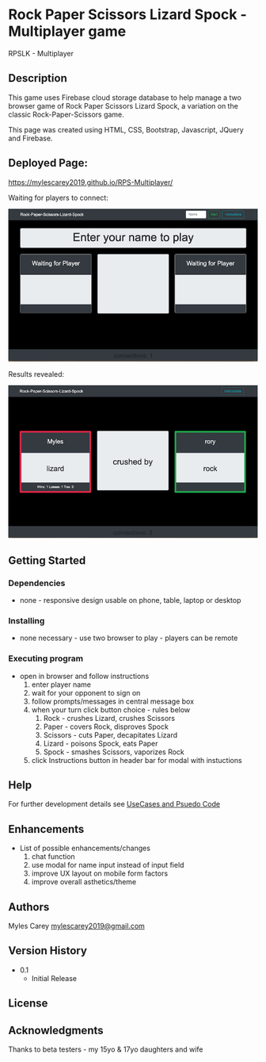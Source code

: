 # Rock Paper Scissors Lizard Spock - Multiplayer game

RPSLK - Multiplayer

## Description
 
This game uses Firebase cloud storage database to help manage a two browser game
of Rock Paper Scissors Lizard Spock, a variation on the classic Rock-Paper-Scissors game. 


This page was created using HTML, CSS, Bootstrap, Javascript, JQuery and Firebase.

## Deployed Page:
https://mylescarey2019.github.io/RPS-Multiplayer/


Waiting for players to connect:

![RPSLK-connect](assets/images/wireframe1.png)

Results revealed:

![RPSLK-result](assets/images/wireframe2.png)


## Getting Started

### Dependencies

* none - responsive design usable on phone, table, laptop or desktop

### Installing

* none necessary - use two browser to play - players can be remote

### Executing program

* open in browser and follow instructions
    1. enter player name
    2. wait for your opponent to sign on
    3. follow prompts/messages in central message box
    4. when your turn click button choice - rules below
        1. Rock  - crushes Lizard, crushes Scissors
        2. Paper - covers Rock, disproves Spock
        3. Scissors - cuts Paper, decapitates Lizard
        4. Lizard - poisons Spock, eats Paper
        5. Spock - smashes Scissors, vaporizes Rock
    5. click Instructions button in header bar for modal with instuctions    


## Help

For further development details see [UseCases and Psuedo Code](UseCases-PsuedoCode.md)

## Enhancements 

* List of possible enhancements/changes
    1. chat function
    2. use modal for name input instead of input field
    3. improve UX layout on mobile form factors
    4. improve overall asthetics/theme


## Authors

Myles Carey 
mylescarey2019@gmail.com 

## Version History
 
* 0.1
    * Initial Release

## License


## Acknowledgments

Thanks to beta testers - my 15yo & 17yo daughters and wife 
